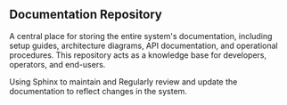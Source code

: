 ## Documentation Repository

A central place for storing the entire system's documentation, including setup guides, architecture diagrams, API documentation, and operational procedures. This repository acts as a knowledge base for developers, operators, and end-users.

Using Sphinx to maintain and Regularly review and update the documentation to reflect changes in the system.